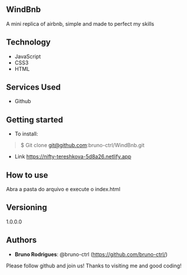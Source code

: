 ## WindBnb
 

A mini replica of airbnb, simple and made to perfect my skills

## Technology 
 
* JavaScript
* CSS3
* HTML

## Services Used
 
* Github


## Getting started
 
* To install:
>    $ Git clone git@github.com:bruno-ctrl/WindBnb.git
>    
* Link 
 https://nifty-tereshkova-5d8a26.netlify.app

## How to use
 
Abra a pasta do arquivo e execute o index.html

 
## Versioning
 
1.0.0.0
 
 
## Authors
 
* **Bruno Rodrigues**: @bruno-ctrl (https://github.com/bruno-ctrl/)
 
Please follow github and join us!
Thanks to visiting me and good coding!


